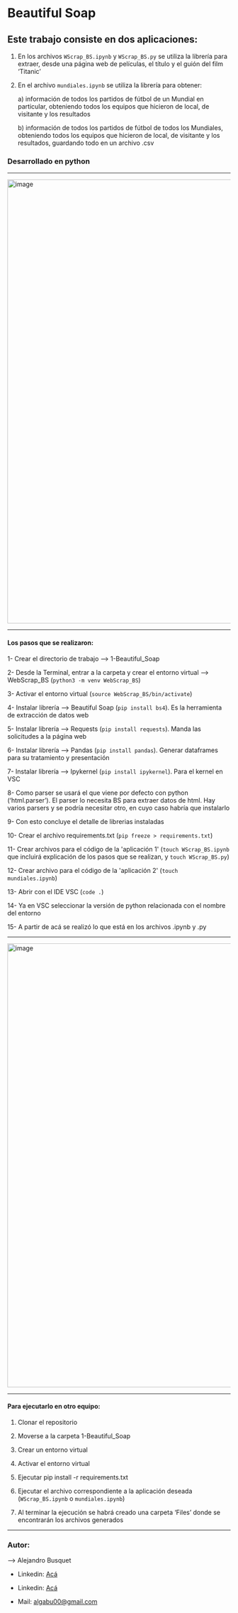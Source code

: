 # Beautiful Soap

## Este trabajo consiste en dos aplicaciones:

1. En los archivos `WScrap_BS.ipynb` y `WScrap_BS.py` se utiliza la librería para extraer, desde una página web de películas, el título y el guión del film ‘Titanic’

2. En el archivo `mundiales.ipynb` se utiliza la librería para obtener:

	a) información de todos los partidos de fútbol de un Mundial en particular, obteniendo todos los equipos que hicieron de local, de visitante y los resultados
	
	b) información de todos los partidos de fútbol de todos los Mundiales, obteniendo todos los equipos que hicieron de local, de visitante y los resultados, guardando todo en un archivo .csv
	
### Desarrollado en python

-------

<img width="1000" alt="image" src=https://i0.wp.com/thedukh.com/wp-content/uploads/2022/10/webscrapingwithpythonandbeautifulsoup.png>

-------

#### Los pasos que se realizaron:

1-	Crear el directorio de trabajo --> 1-Beautiful_Soap

2-	Desde la Terminal, entrar a la carpeta y crear el entorno virtual --> WebScrap_BS (`python3 -m venv WebScrap_BS`)

3-	Activar el entorno virtual (`source WebScrap_BS/bin/activate`)

4-	Instalar librería -->  Beautiful Soap (`pip install bs4`). Es la herramienta de extracción de datos web

5-	Instalar librería --> Requests (`pip install requests`). Manda las solicitudes a la página web

6-	Instalar librería --> Pandas (`pip install pandas`). Generar dataframes para su tratamiento y presentación

7-	Instalar librería --> Ipykernel (`pip install ipykernel`). Para el kernel en VSC

8-	Como parser se usará el que viene por defecto con python (‘html.parser’). El parser lo necesita BS para extraer datos de html. Hay varios parsers y se podría necesitar otro, en cuyo caso habría que instalarlo

9-	Con esto concluye el detalle de librerias instaladas

10-	Crear el archivo requirements.txt (`pip freeze > requirements.txt`)

11-	Crear archivos para el código de la 'aplicación 1' (`touch WScrap_BS.ipynb` que incluirá explicación de los pasos que se realizan, y `touch WScrap_BS.py`)

12-	Crear archivo para el código de la 'aplicación 2' (`touch mundiales.ipynb`)

13-	Abrir con el IDE VSC (`code .`)

14-	Ya en VSC seleccionar la versión de python relacionada con el nombre del entorno

15-	A partir de acá se realizó lo que está en los archivos .ipynb y .py

-------

<img width="1000" alt="image" src=https://www.grid.cl/blog/wp-content/uploads/2019/03/001-efficient-web-scraping.png>

-------

#### Para ejecutarlo en otro equipo:

1.	Clonar el repositorio

2.	Moverse a la carpeta 1-Beautiful_Soap
	
3.	Crear un entorno virtual
	
4.	Activar el entorno virtual
	
5.	Ejecutar pip install -r requirements.txt
	
6.	Ejecutar el archivo correspondiente a la aplicación deseada (`WScrap_BS.ipynb` o `mundiales.ipynb`)
	
7.	Al terminar la ejecución se habrá creado una carpeta ‘Files’ donde se encontrarán los archivos generados

-------

### Autor:

--> Alejandro Busquet
* Linkedin: [Acá](https://www.linkedin.com/in/alejandro-busquet/ "Acá")

* Linkedin: <a href="https://www.linkedin.com/in/alejandro-busquet/" target="_blank">Acá</a>
* Mail: <a href="mailto:algabu00@gmail.com" target="_blank">algabu00@gmail.com</a>
